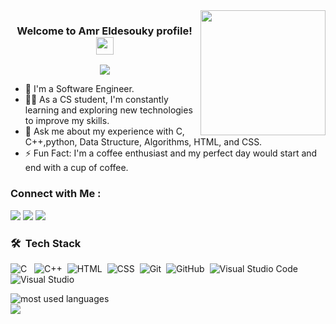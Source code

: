 
<img width="200" align="right" src="https://user-images.githubusercontent.com/77529535/104816402-097a5f80-5843-11eb-9d83-deadb3bb212c.gif?raw=true">

<h3 align="center">
  Welcome to Amr Eldesouky profile!
  <img src="https://media.giphy.com/media/hvRJCLFzcasrR4ia7z/giphy.gif" width="28">
</h3>

<!-- Typing SVG by DenverCoder1 - https://github.com/DenverCoder1/readme-typing-svg -->
<p align="center">
  <a href="https://github.com/DenverCoder1/readme-typing-svg"><img src="https://readme-typing-svg.herokuapp.com/?lines=Back-end%20web%20developer;Always%20learning%20new%20things&font=Fira%20Code&center=true&width=440&height=45&color=f75c7e&vCenter=true&size=22"></a>
</p> 

- 🏢 I'm a Software Engineer.
- 👨‍💻 As a CS student, I'm constantly learning and exploring new technologies to improve my skills.
- 💬 Ask me about my experience with C, C++,python, Data Structure, Algorithms, HTML, and CSS.
- ⚡ Fun Fact: I'm a coffee enthusiast and my perfect day would start and end with a cup of coffee.

### Connect with Me :

<a href="https://www.linkedin.com/in/mohammed-abdelaleem-b100992a3/" target="_blank"  title="My Linkedin Account"><img src="https://img.shields.io/badge/-Mohammed%20AbdElaleem-0077B5?style=for-the-badge&logo=Linkedin&logoColor=white"/></a>
<a href="https://www.facebook.com/profile.php?id=100084661462924&locale=ar_AR" target="_blank"  title="My Facebook Account"><img src="https://img.shields.io/badge/-Mohammed%20AbdElaleem-0077B5?style=for-the-badge&logo=Facebook&logoColor=white"/></a>
</a>
<a href="https://codeforces.com/profile/mohammed2222" target="_blank" title="My CodeForces Account"><img src="https://img.shields.io/badge/-Mohammed%20AbdElaleem-0077B5?style=for-the-badge&logo=Codeforces&logoColor=white"/></a>


### 🛠 &nbsp;Tech Stack
![C](https://img.shields.io/badge/-C-05122A?style=flat&logo)&nbsp;&nbsp;
![C++](https://img.shields.io/badge/-C++-05122A?style=flat&logo=c++)&nbsp;
![HTML](https://img.shields.io/badge/-HTML-05122A?style=flat&logo=HTML5)&nbsp;
![CSS](https://img.shields.io/badge/-CSS-05122A?style=flat&logo=CSS3&logoColor=1572B6)&nbsp;
![Git](https://img.shields.io/badge/-Git-05122A?style=flat&logo=git)&nbsp;
![GitHub](https://img.shields.io/badge/-GitHub-05122A?style=flat&logo=github)&nbsp;
![Visual Studio Code](https://img.shields.io/badge/-Visual%20Studio%20Code-05122A?style=flat&logo=visual-studio-code&logoColor=007ACC)&nbsp;
![Visual Studio](https://img.shields.io/badge/-Visual%20Studio-05122A?style=flat&logo=visual-studio&logoColor=007ACC)&nbsp;




<img align="left" src="https://github-readme-stats.vercel.app/api/top-langs?username=mohammedabdelaleem&show_icons=true&locale=en&layout=compact&theme=radical" alt="most used languages" />
<br>
<a href="https://komarev.com/ghpvc/?username=mohammedabdelaleem&style=for-the-badge">
    <img src="https://komarev.com/ghpvc/?username=mohammedabdelaleem&style=for-the-badge">
</a>
